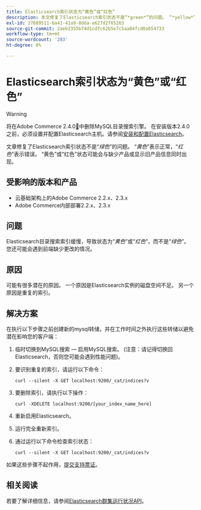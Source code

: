 ```yaml
---
title: Elasticsearch索引状态为“黄色”或“红色”
description: 本文修复了Elasticsearch索引状态不是“*green*”的问题。 “*yellow*”表示正常，“*red*”表示损坏。 “黄色”或“红色”状态可能会与缺少产品或显示旧产品信息同时出现。
exl-id: 27689511-6a41-41a9-8dda-a627d2f65263
source-git-commit: 2aeb2355b74d1cdfc62b5e7c5aa04fcd0a654733
workflow-type: tm+mt
source-wordcount: '283'
ht-degree: 0%

---
```


# Elasticsearch索引状态为“黄色”或“红色”

>[!WARNING]
>
> 将在Adobe Commerce 2.4.0[&#128279;](/help/announcements/adobe-commerce-announcements/mysql-catalog-search-engine-will-be-removed-in-magento-2-4-0.md)中删除MySQL目录搜索引擎。 在安装版本2.4.0之前，必须设置并配置Elasticsearch主机。请参阅[安装和配置Elasticsearch](https://experienceleague.adobe.com/zh-hans/docs/commerce-operations/configuration-guide/search/overview-search)。

文章修复了Elasticsearch索引状态不是“*绿色*”的问题。 “*黄色*”表示正常，“*红色*”表示错误。 “黄色”或“红色”状态可能会与缺少产品或显示旧产品信息同时出现。

## 受影响的版本和产品

* 云基础架构上的Adobe Commerce 2.2.x、2.3.x
* Adobe Commerce内部部署2.2.x、2.3.x

## 问题

Elasticsearch目录搜索索引缓慢，导致状态为“*黄色*”或“*红色*”，而不是“*绿色*”。 您还可能会遇到前端缺少更改的情况。

## 原因

可能有很多潜在的原因。 一个原因是Elasticsearch实例的磁盘空间不足。 另一个原因是重复的索引。

## 解决方案

在执行以下步骤之前创建新的mysql转储，并在工作时间之外执行这些转储以避免潜在影响您的客户端：

1. 临时切换到MySQL搜索 — 启用MySQL搜索。 (注意：请记得切换回Elasticsearch，否则您可能会遇到性能问题)。
1. 要识别重复的索引，请运行以下命令：

   ```
   curl --silent -X GET localhost:9200/_cat/indices?v
   ```

1. 要删除索引，请执行以下操作：

   ```
   curl -XDELETE localhost:9200/[your_index_name_here]
   ```

1. 重新启用Elasticsearch。
1. 运行完全重新索引。
1. 通过运行以下命令检查索引状态：

   ```
   curl --silent -X GET localhost:9200/_cat/indices?v
   ```

如果这些步骤不起作用，[提交支持票证](/help/help-center-guide/help-center/magento-help-center-user-guide.md#submit-ticket)。

## 相关阅读

若要了解详细信息，请参阅[Elasticsearch群集运行状况API](https://www.elastic.co/guide/en/elasticsearch/reference/current/cluster-health.html)。
